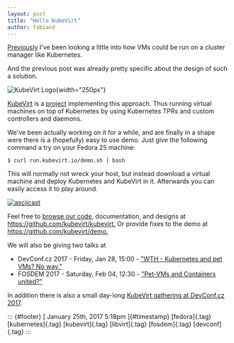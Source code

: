```yaml
---
layout: post
title: "Hello KubeVirt"
author: fabiand
---
```




[Previously](https://dummdida.tumblr.com/post/155910978455/one-way-to-represent-and-handle-virtual-machines)
I've been looking a little into how VMs could be run on a cluster
manager like Kubernetes.

And the previous post was already pretty specific about the design of
such a solution.

![](https://github.com/kubevirt/community/raw/master/logo/kubevirt-pre.png "KubeVirt Logo"){width="250px"}

[KubeVirt](http://kubevirt.io) is a
[project](https://github.com/kubevirt) implementing this approach. Thus
running virtual machines on top of Kubernetes by using Kubernetes TPRs
and custom controllers and daemons.

We've been actually working on it for a while, and are finally in a
shape were there is a (hopefully) easy to use demo. Just give the
following command a try on your Fedora 25 machine:

    $ curl run.kubevirt.io/demo.sh | bash

This will normally not wreck your host, but instead download a virtual
machine and deploy Kubernetes and KubeVirt in it. Afterwards you can
easily access it to play around.

[![asciicast](https://asciinema.org/a/98980.png)](https://asciinema.org/a/98980)

Feel free to [browse our code](https://github.com/kubevirt/kubevirt),
documentation, and designs at <https://github.com/kubevirt/kubevirt.> Or
provide fixes to the demo at <https://github.com/kubevirt/demo.>

We will also be giving two talks at

-   DevConf.cz 2017 - Friday, Jan 28, 15:00 - ["WTH - Kubernetes and pet
    VMs? No way."](https://devconf.cz/schedule.html)
-   FOSDEM 2017 - Saturday, Feb 04, 12:30 - ["Pet-VMs and Containers
    united?"](https://fosdem.org/2017/schedule/event/iaas_petconuni/)

In addition there is also a small day-long [KubeVirt gathering at
DevConf.cz
2017](https://github.com/kubevirt/community/tree/master/devconf-unconference-2017).

::: {#footer}
[ January 25th, 2017 5:18pm ]{#timestamp} [fedora]{.tag}
[kubernetes]{.tag} [kubevirt]{.tag} [libvirt]{.tag} [fosdem]{.tag}
[devconf]{.tag}
:::
